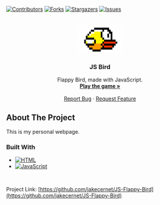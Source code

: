 <a name="readme-top"></a>

[![Contributors][contributors-shield]][contributors-url]
[![Forks][forks-shield]][forks-url]
[![Stargazers][stars-shield]][stars-url]
[![Issues][issues-shield]][issues-url]



<!-- PROJECT LOGO -->
<br />
<div align="center">
  <a href="https://jakecernet.github.io/JS-Flappy-Bird/" target="_blank">
    <img src="assets/bird.png" alt="Logo" width="120" height="80">
  </a>

<h3 align="center">JS Bird</h3>

  <p align="center">
    Flappy Bird, made with JavaScript.
    <br />
    <a href="https://jakecernet.github.io/JS-Flappy-Bird/" target="_blank"><strong>Play the game »</strong></a>
    <br />
    <br />
    <a href="https://github.com/jakecernet/JS-Flappy-Bird/issues">Report Bug</a>
    ·
    <a href="https://github.com/jakecernet/JS-Flappy-Bird/issues">Request Feature</a>
  </p>
</div>



<!-- ABOUT THE PROJECT -->
## About The Project

This is my personal webpage.



### Built With

* [![HTML][HTML5]][Next-url]
* [![JavaScript][JavaScript]][React-url]

<br>

Project Link: [https://github.com/jakecernet/JS-Flappy-Bird](https://github.com/jakecernet/JS-Flappy-Bird)


<!-- MARKDOWN LINKS & IMAGES -->
<!-- https://www.markdownguide.org/basic-syntax/#reference-style-links -->
[contributors-shield]: https://img.shields.io/github/contributors/jakecernet/JS-Flappy-Bird.svg?style=for-the-badge
[contributors-url]: https://github.com/jakecernet/JS-Flappy-Bird/graphs/contributors
[forks-shield]: https://img.shields.io/github/forks/jakecernet/JS-Flappy-Bird.svg?style=for-the-badge
[forks-url]: https://github.com/jakecernet/JS-Flappy-Bird/network/members
[stars-shield]: https://img.shields.io/github/stars/jakecernet/JS-Flappy-Bird.svg?style=for-the-badge
[stars-url]: https://github.com/jakecernet/JS-Flappy-Bird/stargazers
[issues-shield]: https://img.shields.io/github/issues/jakecernet/JS-Flappy-Bird.svg?style=for-the-badge
[issues-url]: https://github.com/jakecernet/JS-Flappy-Bird/issues
[HTML5]: 	https://img.shields.io/badge/HTML5-E34F26?style=for-the-badge&logo=html5&logoColor=white
[Next-url]: https://en.wikipedia.org/wiki/HTML5
[JavaScript]: https://img.shields.io/badge/JavaScript-F7DF1E?style=for-the-badge&logo=javascript&logoColor=black
[React-url]: https://en.wikipedia.org/wiki/JavaScript
